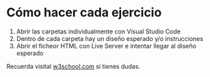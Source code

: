 # Cómo hacer cada ejercicio

1. Abrir las carpetas individualmente con Visual Studio Code
2. Dentro de cada carpeta hay un diseño esperado y/o instrucciones
3. Abrir el ficheor HTML con Live Server e intentar llegar al diseño esperado

Recuerda visital [w3school.com](https://www.w3schools.com/tags/default.asp) si tienes dudas. 
